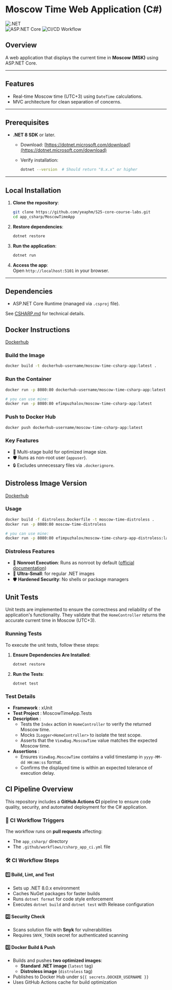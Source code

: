 # Moscow Time Web Application (C#)

![.NET](https://img.shields.io/badge/.NET-8.0-blue)  
![ASP.NET Core](https://img.shields.io/badge/Framework-ASP.NET_Core-green)
![CI/CD Workflow](https://github.com/yeaphm/S25-core-course-labs/actions/workflows/csharp_app_ci.yml/badge.svg)

## Overview  

A web application that displays the current time in **Moscow (MSK)** using ASP.NET Core.  

---

## Features  

- Real-time Moscow time (UTC+3) using `DateTime` calculations.  
- MVC architecture for clean separation of concerns.  

---

## Prerequisites  

- **.NET 8 SDK** or later.  
  - Download: [https://dotnet.microsoft.com/download](https://dotnet.microsoft.com/download)  
  - Verify installation:  

    ```bash
    dotnet --version  # Should return "8.x.x" or higher
    ```

---

## Local Installation  

1. **Clone the repository**:  

   ```bash
   git clone https://github.com/yeaphm/S25-core-course-labs.git
   cd app_csharp/MoscowTimeApp
   ```

2. **Restore dependencies**:  

   ```bash
   dotnet restore
   ```

3. **Run the application**:  

   ```bash
   dotnet run
   ```

4. **Access the app**:  
   Open `http://localhost:5101` in your browser.  

---

## Dependencies  

- ASP.NET Core Runtime (managed via `.csproj` file).  

See [CSHARP.md](CSHARP.md) for technical details.  

## Docker Instructions

[Dockerhub](https://hub.docker.com/r/efimpuzhalov/moscow-time-csharp-app)

### Build the Image

```bash
docker build -t dockerhub-username/moscow-time-csharp-app:latest .
```

### Run the Container

```bash
docker run -p 8080:80 dockerhub-username/moscow-time-csharp-app:latest

# you can use mine:
docker run -p 8080:80 efimpuzhalov/moscow-time-csharp-app:latest
```

### Push to Docker Hub

```bash
docker push dockerhub-username/moscow-time-csharp-app:latest
```

### Key Features  

- 🐳 Multi-stage build for optimized image size.  
- 🛡️ Runs as non-root user (`appuser`).  
- 🔒 Excludes unnecessary files via `.dockerignore`.  

## Distroless Image Version

[Dockerhub](https://hub.docker.com/r/efimpuzhalov/moscow-time-csharp-app-distroless)

### Usage

```bash
docker build -f distroless.Dockerfile -t moscow-time-distroless .
docker run -p 8080:80 moscow-time-distroless

# you can use mine:
docker run -p 8080:80 efimpuzhalov/moscow-time-csharp-app-distroless:latest
```

### Distroless Features

- 🔐 **Nonroot Execution**: Runs as nonroot by default ([official documentation](https://github.com/dotnet/dotnet-docker/blob/main/documentation/distroless.md))
- 🐋 **Ultra-Small**: for regular .NET images
- 🛡️ **Hardened Security**: No shells or package managers

## Unit Tests

Unit tests are implemented to ensure the correctness and reliability of the application's functionality. They validate that the `HomeController` returns the accurate current time in Moscow (UTC+3).

### Running Tests

To execute the unit tests, follow these steps:

1. **Ensure Dependencies Are Installed**:

   ```bash
   dotnet restore
   ```

2. **Run the Tests**:

   ```bash
   dotnet test
   ```

### Test Details

- **Framework** : xUnit
- **Test Project** : MoscowTimeApp.Tests
- **Description** :
  - Tests the `Index` action in `HomeController` to verify the returned Moscow time.
  - Mocks `ILogger<HomeController>` to isolate the test scope.
  - Asserts that the `ViewBag.MoscowTime` value matches the expected Moscow time.
- **Assertions** :
  - Ensures `ViewBag.MoscowTime` contains a valid timestamp in `yyyy-MM-dd HH:mm:ss` format.
  - Confirms the displayed time is within an expected tolerance of execution delay.

## **CI Pipeline Overview**

This repository includes a **GitHub Actions CI** pipeline to ensure code quality, security, and automated deployment for the C# application.

### **🔄 CI Workflow Triggers**

The workflow runs on **pull requests** affecting:
- The `app_csharp/` directory
- The `.github/workflows/csharp_app_ci.yml` file

### **🛠️ CI Workflow Steps**

#### **1️⃣ Build, Lint, and Test**
- Sets up .NET 8.0.x environment
- Caches NuGet packages for faster builds
- Runs `dotnet format` for code style enforcement
- Executes `dotnet build` and `dotnet test` with Release configuration

#### **2️⃣ Security Check**
- Scans solution file with **Snyk** for vulnerabilities
- Requires `SNYK_TOKEN` secret for authenticated scanning

#### **3️⃣ Docker Build & Push**
- Builds and pushes **two optimized images**:
  - **Standard .NET image** (`latest` tag)
  - **Distroless image** (`distroless` tag)
- Publishes to Docker Hub under `${{ secrets.DOCKER_USERNAME }}`
- Uses GitHub Actions cache for build optimization